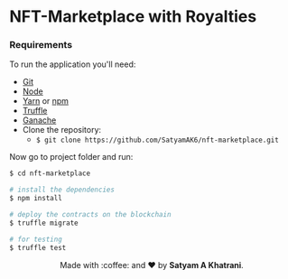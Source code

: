 # NFT-Marketplace with Royalties

### Requirements

To run the application you'll need:

- [Git](https://git-scm.com)
- [Node](https://nodejs.org/)
- [Yarn](https://yarnpkg.com/) or [npm](https://www.npmjs.com/)
- [Truffle](https://www.trufflesuite.com/)
- [Ganache](https://www.trufflesuite.com/ganache)
- Clone the repository:
  - `$ git clone https://github.com/SatyamAK6/nft-marketplace.git `

Now go to project folder and run:

```bash
$ cd nft-marketplace

# install the dependencies
$ npm install

# deploy the contracts on the blockchain
$ truffle migrate

# for testing
$ truffle test

```

<p align="center">
  Made with :coffee: and ❤️ by <b>Satyam A Khatrani</b>.
<p/>
